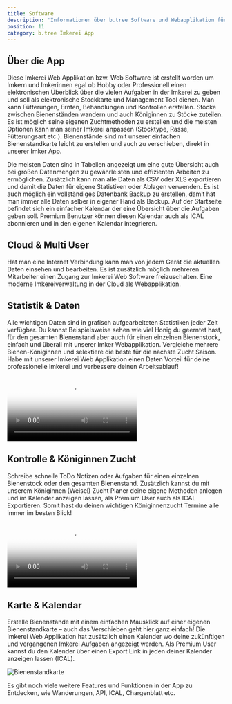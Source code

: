 ```yaml
---
title: Software
description: 'Informationen über b.tree Software und Webapplikation für Imkereien'
position: 11
category: b.tree Imkerei App
---
```


<hero-content></hero-content>

## Über die App

Diese Imkerei Web Applikation bzw. Web Software ist erstellt worden um Imkern und Imkerinnen egal ob Hobby oder Professionell einen elektronischen Überblick über die vielen Aufgaben in der Imkerei zu geben und soll als elektronische Stockkarte und Management Tool dienen. Man kann Fütterungen, Ernten, Behandlungen und Kontrollen erstellen. Stöcke zwischen Bienenständen wandern und auch Königinnen zu Stöcke zuteilen. Es ist möglich seine eigenen Zuchtmethoden zu erstellen und die meisten Optionen kann man seiner Imkerei anpassen (Stocktype, Rasse, Fütterungsart etc.). Bienenstände sind mit unserer einfachen Bienenstandkarte leicht zu erstellen und auch zu verschieben, direkt in unserer Imker App.

Die meisten Daten sind in Tabellen angezeigt um eine gute Übersicht auch bei großen Datenmengen zu gewährleisten und effizienten Arbeiten zu ermöglichen. Zusätzlich kann man alle Daten als CSV oder XLS exportieren und damit die Daten für eigene Statistiken oder Ablagen verwenden. Es ist auch möglich ein vollständiges Datenbank Backup zu erstellen, damit hat man immer alle Daten selber in eigener Hand als Backup. Auf der Startseite befindet sich ein einfacher Kalendar der eine Übersicht über die Aufgaben geben soll. Premium Benutzer können diesen Kalendar auch als ICAL abonnieren und in den eigenen Kalendar integrieren.

## Cloud & Multi User

Hat man eine Internet Verbindung kann man von jedem Gerät die aktuellen Daten einsehen und bearbeiten. Es ist zusätzlich möglich mehreren Mitarbeiter einen Zugang zur Imkerei Web Software freizuschalten. Eine moderne Imkereiverwaltung in der Cloud als Webapplikation.

## Statistik & Daten

Alle wichtigen Daten sind in grafisch aufgearbeiteten Statistiken jeder Zeit verfügbar. Du kannst Beispielsweise sehen wie viel Honig du geerntet hast, für den gesamten Bienenstand aber auch für einen einzelnen Bienenstock, einfach und überall mit unserer Imker Webapplikation. Vergleiche mehrere Bienen-Königinnen und selektiere die beste für die nächste Zucht Saison. Habe mit unserer Imkerei Web Applikation einen Daten Vorteil für deine professionelle Imkerei und verbessere deinen Arbeitsablauf!

<video poster="./img/stats.png" loop playsinline controls loading=”lazy”>
  <source src="./img/stats.webm" type="video/webm" loading=”lazy” />
</video>

## Kontrolle & Königinnen Zucht

Schreibe schnelle ToDo Notizen oder Aufgaben für einen einzelnen Bienenstock oder den gesamten Bienenstand. Zusätzlich kannst du mit unserem Königinnen (Weisel) Zucht Planer deine eigene Methoden anlegen und im Kalender anzeigen lassen, als Premium User auch als ICAL Exportieren. Somit hast du deinen wichtigen Königinnenzucht Termine alle immer im besten Blick!

<video poster="./img/queen.png" loop playsinline controls loading=”lazy”>
  <source src="./img/queen.webm" type="video/webm" loading=”lazy” />
</video>

## Karte & Kalendar

Erstelle Bienenstände mit einem einfachen Mausklick auf einer eigenen Bienenstandkarte – auch das Verschieben geht hier ganz einfach! Die Imkerei Web Applikation hat zusätzlich einen Kalender wo deine zukünftigen und vergangenen Imkerei Aufgaben angezeigt werden. Als Premium User kannst du den Kalender über einen Export Link in jeden deiner Kalender anzeigen lassen (ICAL).

<img src="./img/map.png" alt="Bienenstandkarte" loading=”lazy”>

<base-alert type="info">

  Es gibt noch viele weitere Features und Funktionen in der App zu Entdecken, wie Wanderungen, API, ICAL, Chargenblatt etc.

</base-alert>